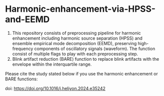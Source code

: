 # Harmonic-enhancement-via-HPSS-and-EEMD

1) This repository consists of preprocessing pipeline for harmonic enhancement including harmonic source separation (HPSS) and ensemble empirical mode decomposition (EEMD), preserving high-frequency components of oscillatory signals (waveform). The function consist of multiple flags to play with each preprocessing step.
2) Blink artifact reduction (BARE) function to replace blink artifacts with the envelope within the interquartile range.

Please cite the study stated below if you use the harmonic enhancement or BARE functions:

doi: https://doi.org/10.1016/j.heliyon.2024.e35242
